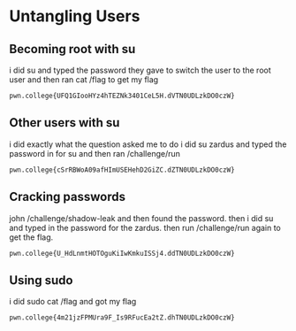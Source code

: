 # Untangling Users

## Becoming root with su
i did su and typed the password they gave to switch the user to the root user and then ran cat /flag to get my flag
```
pwn.college{UFQ1GIooHYz4hTEZNk3401CeL5H.dVTN0UDLzkDO0czW}
```
##

## Other users with su
i did exactly what the question asked me to do 
i did su zardus and typed the password in for su and then ran /challenge/run
```
pwn.college{cSrRBWoA09afHImUSEHehD2GiZC.dZTN0UDLzkDO0czW}
```
##

## Cracking passwords
john /challenge/shadow-leak and then found the password. then i did su and typed in the password for the zardus. then run /challenge/run again to get the flag.
```
pwn.college{U_HdLnmtHOTOguKiIwKmkuISSj4.ddTN0UDLzkDO0czW}
```
##

## Using sudo
i did sudo cat /flag and got my flag
```
pwn.college{4m21jzFPMUra9F_Is9RFucEa2tZ.dhTN0UDLzkDO0czW}
```
##